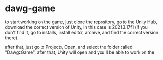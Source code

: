 # dawg-game

to start working on the game, just clone the repository, go to the Unity Hub, download the correct version of Unity, in this case is 2021.3.17f1 (if you don't find it, go
to installs, install editor, archive, and find the correct version there).

after that, just go to Projects, Open, and select the folder called "DawgzGame", after that, Unity will open and you'll be able to work on the
